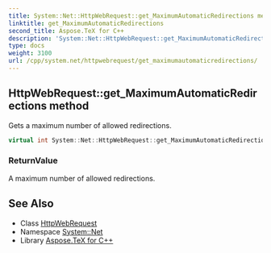 ```yaml
---
title: System::Net::HttpWebRequest::get_MaximumAutomaticRedirections method
linktitle: get_MaximumAutomaticRedirections
second_title: Aspose.TeX for C++
description: 'System::Net::HttpWebRequest::get_MaximumAutomaticRedirections method. Gets a maximum number of allowed redirections in C++.'
type: docs
weight: 3100
url: /cpp/system.net/httpwebrequest/get_maximumautomaticredirections/
---
```

## HttpWebRequest::get_MaximumAutomaticRedirections method


Gets a maximum number of allowed redirections.

```cpp
virtual int System::Net::HttpWebRequest::get_MaximumAutomaticRedirections()
```


### ReturnValue

A maximum number of allowed redirections.

## See Also

* Class [HttpWebRequest](../)
* Namespace [System::Net](../../)
* Library [Aspose.TeX for C++](../../../)
